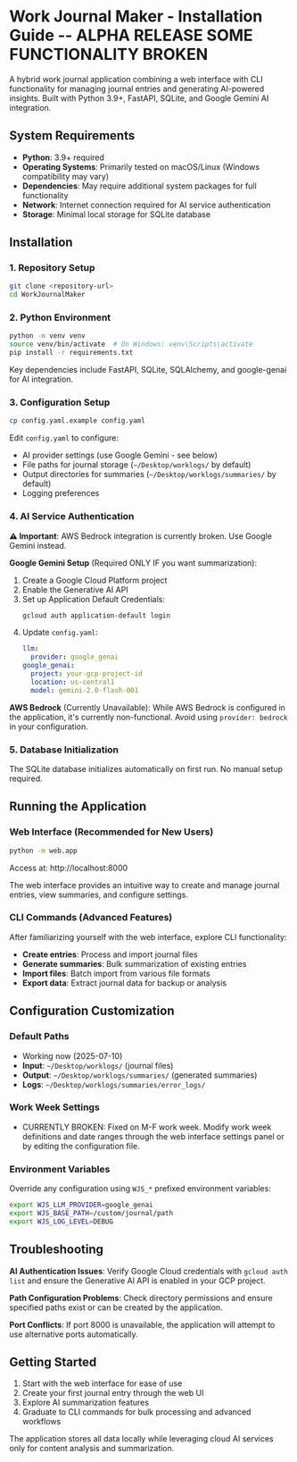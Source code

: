 # Work Journal Maker - Installation Guide -- ALPHA RELEASE SOME FUNCTIONALITY BROKEN 

A hybrid work journal application combining a web interface with CLI functionality for managing journal entries and generating AI-powered insights. Built with Python 3.9+, FastAPI, SQLite, and Google Gemini AI integration.

## System Requirements

- **Python**: 3.9+ required
- **Operating Systems**: Primarily tested on macOS/Linux (Windows compatibility may vary)
- **Dependencies**: May require additional system packages for full functionality
- **Network**: Internet connection required for AI service authentication
- **Storage**: Minimal local storage for SQLite database

## Installation

### 1. Repository Setup
```bash
git clone <repository-url>
cd WorkJournalMaker
```

### 2. Python Environment
```bash
python -m venv venv
source venv/bin/activate  # On Windows: venv\Scripts\activate
pip install -r requirements.txt
```

Key dependencies include FastAPI, SQLite, SQLAlchemy, and google-genai for AI integration.

### 3. Configuration Setup
```bash
cp config.yaml.example config.yaml
```

Edit `config.yaml` to configure:
- AI provider settings (use Google Gemini - see below)
- File paths for journal storage (`~/Desktop/worklogs/` by default)
- Output directories for summaries (`~/Desktop/worklogs/summaries/` by default)
- Logging preferences

### 4. AI Service Authentication

**⚠️ Important**: AWS Bedrock integration is currently broken. Use Google Gemini instead.

**Google Gemini Setup** (Required ONLY IF you want summarization):
1. Create a Google Cloud Platform project
2. Enable the Generative AI API
3. Set up Application Default Credentials:
   ```bash
   gcloud auth application-default login
   ```
4. Update `config.yaml`:
   ```yaml
   llm:
     provider: google_genai
   google_genai:
     project: your-gcp-project-id
     location: us-central1
     model: gemini-2.0-flash-001
   ```

**AWS Bedrock** (Currently Unavailable):
While AWS Bedrock is configured in the application, it's currently non-functional. Avoid using `provider: bedrock` in your configuration.

### 5. Database Initialization
The SQLite database initializes automatically on first run. No manual setup required.

## Running the Application

### Web Interface (Recommended for New Users)
```bash
python -m web.app
```
Access at: http://localhost:8000

The web interface provides an intuitive way to create and manage journal entries, view summaries, and configure settings.

### CLI Commands (Advanced Features)
After familiarizing yourself with the web interface, explore CLI functionality:

- **Create entries**: Process and import journal files
- **Generate summaries**: Bulk summarization of existing entries  
- **Import files**: Batch import from various file formats
- **Export data**: Extract journal data for backup or analysis

## Configuration Customization

### Default Paths
- Working now (2025-07-10)
- **Input**: `~/Desktop/worklogs/` (journal files)
- **Output**: `~/Desktop/worklogs/summaries/` (generated summaries)
- **Logs**: `~/Desktop/worklogs/summaries/error_logs/`

### Work Week Settings
- CURRENTLY BROKEN: Fixed on M-F work week. 
Modify work week definitions and date ranges through the web interface settings panel or by editing the configuration file.

### Environment Variables
Override any configuration using `WJS_*` prefixed environment variables:
```bash
export WJS_LLM_PROVIDER=google_genai
export WJS_BASE_PATH=/custom/journal/path
export WJS_LOG_LEVEL=DEBUG
```

## Troubleshooting

**AI Authentication Issues**: Verify Google Cloud credentials with `gcloud auth list` and ensure the Generative AI API is enabled in your GCP project.

**Path Configuration Problems**: Check directory permissions and ensure specified paths exist or can be created by the application.

**Port Conflicts**: If port 8000 is unavailable, the application will attempt to use alternative ports automatically.

## Getting Started

1. Start with the web interface for ease of use
2. Create your first journal entry through the web UI
3. Explore AI summarization features
4. Graduate to CLI commands for bulk processing and advanced workflows

The application stores all data locally while leveraging cloud AI services only for content analysis and summarization.